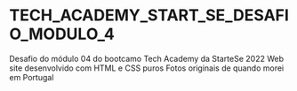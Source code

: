 # TECH_ACADEMY_START_SE_DESAFIO_MODULO_4
Desafio do módulo 04 do bootcamo Tech Academy da StarteSe 2022
Web site desenvolvido com HTML e CSS puros
Fotos originais de quando morei em Portugal
